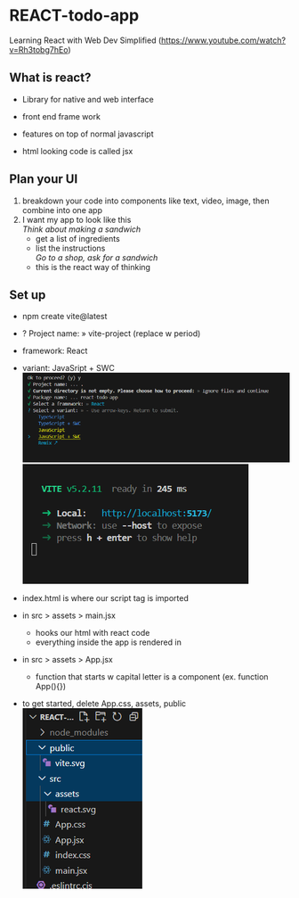 # REACT-todo-app
Learning React with Web Dev Simplified (https://www.youtube.com/watch?v=Rh3tobg7hEo)

## What is react?
- Library for native and web interface
- front end frame work
- features on top of normal javascript

- html looking code is called jsx

## Plan your UI
1. breakdown your code into components like text, video, image, then combine into one app
2. I want my app to look like this<br>
    *Think about making a sandwich*
    - get a list of ingredients
    - list the instructions<br>
    *Go to a shop, ask for a sandwich*
    - this is the react way of thinking

## Set up
- npm create vite@latest
- ? Project name: » vite-project (replace w period)
- framework: React
- variant: JavaSript + SWC
![](image.png)
![](image-1.png)
- index.html is where our script tag is imported

- in src > assets > main.jsx
  - hooks our html with react code
  - everything inside the app is rendered in <div id="root">

- in src > assets > App.jsx
    - function that starts w capital letter is a component (ex. function App(){})

- to get started, delete App.css, assets, public
![alt text](image-2.png)

